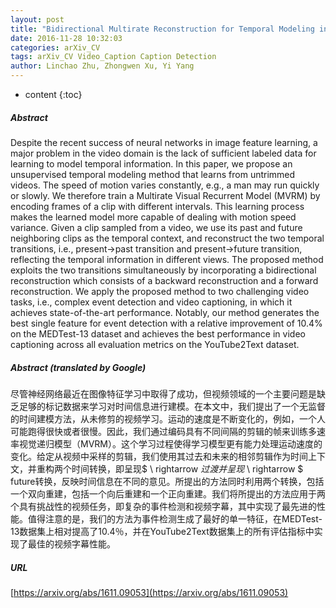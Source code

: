 ```yaml
---
layout: post
title: "Bidirectional Multirate Reconstruction for Temporal Modeling in Videos"
date: 2016-11-28 10:32:03
categories: arXiv_CV
tags: arXiv_CV Video_Caption Caption Detection
author: Linchao Zhu, Zhongwen Xu, Yi Yang
---
```


* content
{:toc}

##### Abstract
Despite the recent success of neural networks in image feature learning, a major problem in the video domain is the lack of sufficient labeled data for learning to model temporal information. In this paper, we propose an unsupervised temporal modeling method that learns from untrimmed videos. The speed of motion varies constantly, e.g., a man may run quickly or slowly. We therefore train a Multirate Visual Recurrent Model (MVRM) by encoding frames of a clip with different intervals. This learning process makes the learned model more capable of dealing with motion speed variance. Given a clip sampled from a video, we use its past and future neighboring clips as the temporal context, and reconstruct the two temporal transitions, i.e., present$\rightarrow$past transition and present$\rightarrow$future transition, reflecting the temporal information in different views. The proposed method exploits the two transitions simultaneously by incorporating a bidirectional reconstruction which consists of a backward reconstruction and a forward reconstruction. We apply the proposed method to two challenging video tasks, i.e., complex event detection and video captioning, in which it achieves state-of-the-art performance. Notably, our method generates the best single feature for event detection with a relative improvement of 10.4% on the MEDTest-13 dataset and achieves the best performance in video captioning across all evaluation metrics on the YouTube2Text dataset.

##### Abstract (translated by Google)
尽管神经网络最近在图像特征学习中取得了成功，但视频领域的一个主要问题是缺乏足够的标记数据来学习对时间信息进行建模。在本文中，我们提出了一个无监督的时间建模方法，从未修剪的视频学习。运动的速度是不断变化的，例如，一个人可能跑得很快或者很慢。因此，我们通过编码具有不同间隔的剪辑的帧来训练多速率视觉递归模型（MVRM）。这个学习过程使得学习模型更有能力处理运动速度的变化。给定从视频中采样的剪辑，我们使用其过去和未来的相邻剪辑作为时间上下文，并重构两个时间转换，即呈现$ \ rightarrow $过渡并呈现$ \ rightarrow $ future转换，反映时间信息在不同的意见。所提出的方法同时利用两个转换，包括一个双向重建，包括一个向后重建和一个正向重建。我们将所提出的方法应用于两个具有挑战性的视频任务，即复杂的事件检测和视频字幕，其中实现了最先进的性能。值得注意的是，我们的方法为事件检测生成了最好的单一特征，在MEDTest-13数据集上相对提高了10.4％，并在YouTube2Text数据集上的所有评估指标中实现了最佳的视频字幕性能。

##### URL
[https://arxiv.org/abs/1611.09053](https://arxiv.org/abs/1611.09053)

